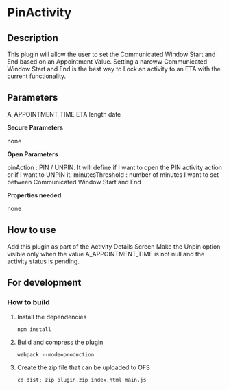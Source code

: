 # PinActivity

## Description

This plugin will allow the user to set the Communicated Window Start and End based on an Appointment Value.
Setting a naroww Communicated Window Start and End is the best way to Lock an activity to an ETA with the current functionality.

## Parameters

A_APPOINTMENT_TIME
ETA
length
date

**Secure Parameters**

none

**Open Parameters**

pinAction : PIN / UNPIN. It will define if I want to open the PIN activity action or if I want to UNPIN it.
minutesThreshold : number of minutes I want to set between Communicated Window Start and End

**Properties needed**

none

## How to use

Add this plugin as part of the Activity Details Screen
Make the Unpin option visible only when the value A_APPOINTMENT_TIME is not null and the activity status is pending.

## For development

### How to build

1. Install the dependencies

    `npm install`

2. Build and compress the plugin

    `webpack --mode=production`

3. Create the zip file that can be uploaded to OFS

    `cd dist; zip plugin.zip index.html main.js`
